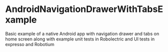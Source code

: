 # AndroidNavigationDrawerWithTabsExample
Basic example of a native Android app with navigation drawer and tabs on home screen along with example unit tests in Robolectric and UI tests in expresso and Robotium

